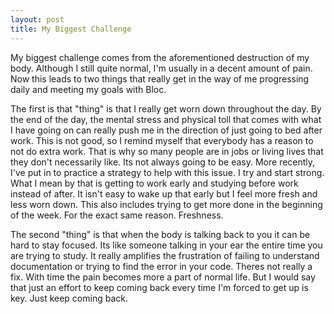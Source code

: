 ```yaml
---
layout: post
title: My Biggest Challenge
---
```

My biggest challenge comes from the aforementioned destruction of my body. Although I still quite normal, I'm usually in a decent amount of pain. Now this leads to two things that really get in the way of me progressing daily and meeting my goals with Bloc.

The first is that "thing" is that I really get worn down throughout the day. By the end of the day, the mental stress and physical toll that comes with what I have going on can really push me in the direction of just going to bed after work. This is not good, so I remind myself that everybody has a reason to not do extra work. That is why so many people are in jobs or living lives that they don't necessarily like. Its not always going to be easy. More recently, I've put in to practice a strategy to help with this issue. I try and start strong. What I mean by that is getting to work early and studying before work instead of after. It isn't easy to wake up that early but I feel more fresh and less worn down. This also includes trying to get more done in the beginning of the week. For the exact same reason. Freshness.

The second "thing" is that when the body is talking back to you it can be hard to stay focused. Its like someone talking in your ear the entire time you are trying to study. It really amplifies the frustration of failing to understand documentation or trying to find the error in your code. Theres not really a fix. With time the pain becomes more a part of normal life. But I would say that just an effort to keep coming back every time I'm forced to get up is key. Just keep coming back.
